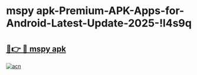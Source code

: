 # mspy apk-Premium-APK-Apps-for-Android-Latest-Update-2025-!l4s9q

# <h2><a href="https://googleone.com">🔗👉 🔴 mspy apk</a></h2>

[![acn](https://github.com/user-attachments/assets/0f9c940e-d8b0-45ae-aac7-cd30a18b3e1c)](https://googleone.com)

